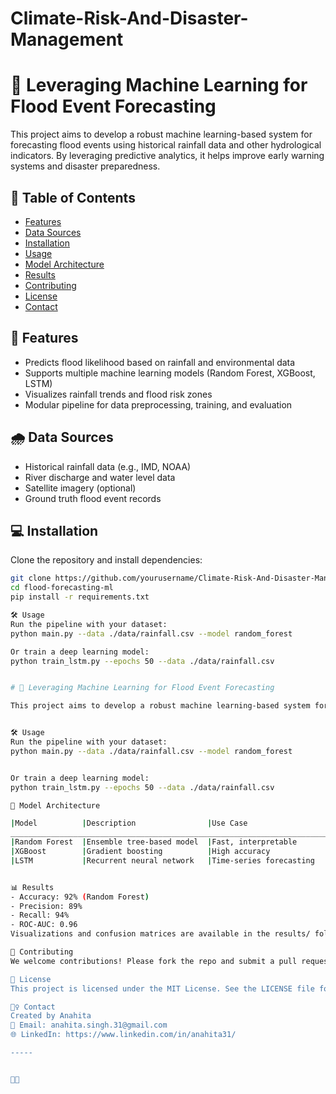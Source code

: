 # Climate-Risk-And-Disaster-Management

# 🌊 Leveraging Machine Learning for Flood Event Forecasting

This project aims to develop a robust machine learning-based system for forecasting flood events using historical rainfall data and other hydrological indicators. By leveraging predictive analytics, it helps improve early warning systems and disaster preparedness.

## 📌 Table of Contents
- [Features](#features)
- [Data Sources](#data-sources)
- [Installation](#installation)
- [Usage](#usage)
- [Model Architecture](#model-architecture)
- [Results](#results)
- [Contributing](#contributing)
- [License](#license)
- [Contact](#contact)

## 🚀 Features
- Predicts flood likelihood based on rainfall and environmental data
- Supports multiple machine learning models (Random Forest, XGBoost, LSTM)
- Visualizes rainfall trends and flood risk zones
- Modular pipeline for data preprocessing, training, and evaluation

## 🌧️ Data Sources
- Historical rainfall data (e.g., IMD, NOAA)
- River discharge and water level data
- Satellite imagery (optional)
- Ground truth flood event records

## 💻 Installation

Clone the repository and install dependencies:

```bash
git clone https://github.com/yourusername/Climate-Risk-And-Disaster-Management.git
cd flood-forecasting-ml
pip install -r requirements.txt

🛠️ Usage
Run the pipeline with your dataset:
python main.py --data ./data/rainfall.csv --model random_forest

Or train a deep learning model:
python train_lstm.py --epochs 50 --data ./data/rainfall.csv


# 🌊 Leveraging Machine Learning for Flood Event Forecasting

This project aims to develop a robust machine learning-based system for forecasting flood events using historical rainfall data and other hydrological indicators. By leveraging predictive analytics, it helps improve early warning systems and disaster preparedness.


🛠️ Usage
Run the pipeline with your dataset:
python main.py --data ./data/rainfall.csv --model random_forest


Or train a deep learning model:
python train_lstm.py --epochs 50 --data ./data/rainfall.csv

🧠 Model Architecture

|Model          |Description                |Use Case                 |
_______________________________________________________________________
|Random Forest  |Ensemble tree-based model  |Fast, interpretable      | 
|XGBoost        |Gradient boosting          |High accuracy            | 
|LSTM           |Recurrent neural network   |Time-series forecasting  | 


📊 Results
- Accuracy: 92% (Random Forest)
- Precision: 89%
- Recall: 94%
- ROC-AUC: 0.96
Visualizations and confusion matrices are available in the results/ folder.

🤝 Contributing
We welcome contributions! Please fork the repo and submit a pull request. For major changes, open an issue first to discuss what you'd like to change.

📄 License
This project is licensed under the MIT License. See the LICENSE file for details.

🙋‍♀️ Contact
Created by Anahita
📧 Email: anahita.singh.31@gmail.com
🌐 LinkedIn: https://www.linkedin.com/in/anahita31/

-----



